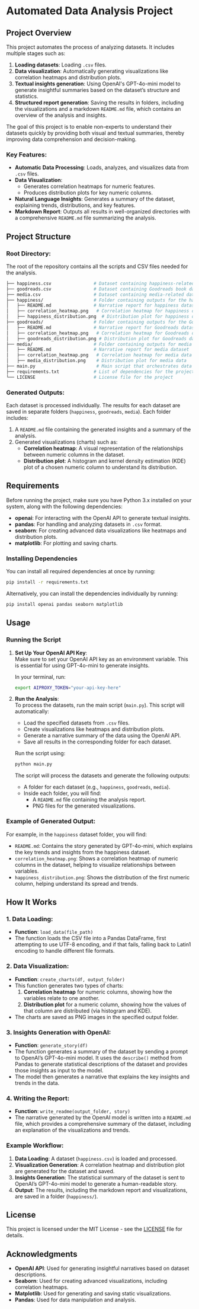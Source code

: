 
# Automated Data Analysis Project

## Project Overview

This project automates the process of analyzing datasets. It includes multiple stages such as:
1. **Loading datasets**: Loading `.csv` files.
2. **Data visualization**: Automatically generating visualizations like correlation heatmaps and distribution plots.
3. **Textual insights generation**: Using OpenAI's GPT-4o-mini model to generate insightful summaries based on the dataset’s structure and statistics.
4. **Structured report generation**: Saving the results in folders, including the visualizations and a markdown `README.md` file, which contains an overview of the analysis and insights.

The goal of this project is to enable non-experts to understand their datasets quickly by providing both visual and textual summaries, thereby improving data comprehension and decision-making.

### Key Features:
- **Automatic Data Processing**: Loads, analyzes, and visualizes data from `.csv` files.
- **Data Visualization**:
  - Generates correlation heatmaps for numeric features.
  - Produces distribution plots for key numeric columns.
- **Natural Language Insights**: Generates a summary of the dataset, explaining trends, distributions, and key features.
- **Markdown Report**: Outputs all results in well-organized directories with a comprehensive `README.md` file summarizing the analysis.

## Project Structure

### Root Directory:
The root of the repository contains all the scripts and CSV files needed for the analysis.

```bash
├── happiness.csv                # Dataset containing happiness-related data
├── goodreads.csv                # Dataset containing Goodreads book data
├── media.csv                    # Dataset containing media-related data
├── happiness/                   # Folder containing outputs for the happiness dataset
│   ├── README.md                # Narrative report for happiness dataset
│   ├── correlation_heatmap.png   # Correlation heatmap for happiness data
│   ├── happiness_distribution.png  # Distribution plot for happiness data
├── goodreads/                   # Folder containing outputs for the Goodreads dataset
│   ├── README.md                # Narrative report for Goodreads dataset
│   ├── correlation_heatmap.png   # Correlation heatmap for Goodreads data
│   ├── goodreads_distribution.png # Distribution plot for Goodreads data
├── media/                       # Folder containing outputs for media dataset
│   ├── README.md                # Narrative report for media dataset
│   ├── correlation_heatmap.png   # Correlation heatmap for media data
│   ├── media_distribution.png    # Distribution plot for media data
├── main.py                       # Main script that orchestrates data analysis
├── requirements.txt             # List of dependencies for the project
└── LICENSE                      # License file for the project
```

### Generated Outputs:
Each dataset is processed individually. The results for each dataset are saved in separate folders (`happiness`, `goodreads`, `media`). Each folder includes:
1. A `README.md` file containing the generated insights and a summary of the analysis.
2. Generated visualizations (charts) such as:
   - **Correlation heatmap**: A visual representation of the relationships between numeric columns in the dataset.
   - **Distribution plot**: A histogram and kernel density estimation (KDE) plot of a chosen numeric column to understand its distribution.

## Requirements

Before running the project, make sure you have Python 3.x installed on your system, along with the following dependencies:

- **openai**: For interacting with the OpenAI API to generate textual insights.
- **pandas**: For handling and analyzing datasets in `.csv` format.
- **seaborn**: For creating advanced data visualizations like heatmaps and distribution plots.
- **matplotlib**: For plotting and saving charts.

### Installing Dependencies
You can install all required dependencies at once by running:

```bash
pip install -r requirements.txt
```

Alternatively, you can install the dependencies individually by running:

```bash
pip install openai pandas seaborn matplotlib
```

## Usage

### Running the Script

1. **Set Up Your OpenAI API Key**:  
   Make sure to set your OpenAI API key as an environment variable. This is essential for using GPT-4o-mini to generate insights.

   In your terminal, run:

   ```bash
   export AIPROXY_TOKEN="your-api-key-here"
   ```

2. **Run the Analysis**:  
   To process the datasets, run the main script (`main.py`). This script will automatically:
   - Load the specified datasets from `.csv` files.
   - Create visualizations like heatmaps and distribution plots.
   - Generate a narrative summary of the data using the OpenAI API.
   - Save all results in the corresponding folder for each dataset.

   Run the script using:

   ```bash
   python main.py
   ```

   The script will process the datasets and generate the following outputs:
   - A folder for each dataset (e.g., `happiness`, `goodreads`, `media`).
   - Inside each folder, you will find:
     - A `README.md` file containing the analysis report.
     - PNG files for the generated visualizations.

### Example of Generated Output:

For example, in the `happiness` dataset folder, you will find:
- `README.md`: Contains the story generated by GPT-4o-mini, which explains the key trends and insights from the happiness dataset.
- `correlation_heatmap.png`: Shows a correlation heatmap of numeric columns in the dataset, helping to visualize relationships between variables.
- `happiness_distribution.png`: Shows the distribution of the first numeric column, helping understand its spread and trends.

## How It Works

### 1. Data Loading:
- **Function**: `load_data(file_path)`
- The function loads the CSV file into a Pandas DataFrame, first attempting to use UTF-8 encoding, and if that fails, falling back to Latin1 encoding to handle different file formats.

### 2. Data Visualization:
- **Function**: `create_charts(df, output_folder)`
- This function generates two types of charts:
  1. **Correlation heatmap** for numeric columns, showing how the variables relate to one another.
  2. **Distribution plot** for a numeric column, showing how the values of that column are distributed (via histogram and KDE).
- The charts are saved as PNG images in the specified output folder.

### 3. Insights Generation with OpenAI:
- **Function**: `generate_story(df)`
- The function generates a summary of the dataset by sending a prompt to OpenAI’s GPT-4o-mini model. It uses the `describe()` method from Pandas to generate statistical descriptions of the dataset and provides those insights as input to the model.
- The model then generates a narrative that explains the key insights and trends in the data.

### 4. Writing the Report:
- **Function**: `write_readme(output_folder, story)`
- The narrative generated by the OpenAI model is written into a `README.md` file, which provides a comprehensive summary of the dataset, including an explanation of the visualizations and trends.

### Example Workflow:
1. **Data Loading**: A dataset (`happiness.csv`) is loaded and processed.
2. **Visualization Generation**: A correlation heatmap and distribution plot are generated for the dataset and saved.
3. **Insights Generation**: The statistical summary of the dataset is sent to OpenAI’s GPT-4o-mini model to generate a human-readable story.
4. **Output**: The results, including the markdown report and visualizations, are saved in a folder (`happiness/`).

## License

This project is licensed under the MIT License - see the [LICENSE](LICENSE) file for details.

## Acknowledgments

- **OpenAI API**: Used for generating insightful narratives based on dataset descriptions.
- **Seaborn**: Used for creating advanced visualizations, including correlation heatmaps.
- **Matplotlib**: Used for generating and saving static visualizations.
- **Pandas**: Used for data manipulation and analysis.

